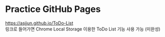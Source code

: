 # Practice GitHub Pages

https://asjjun.github.io/ToDo-List              
링크로 들어가면 Chrome Local Storage 이용한 ToDo List 기능 사용 가능 (미완성)
